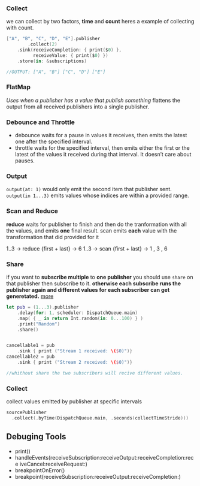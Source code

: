 ### Collect

we can collect by two factors, **time** and **count** heres a example of collecting with count.

```swift
["A", "B", "C", "D", "E"].publisher
 		.collect(2)
    .sink(receiveCompletion: { print($0) },
          receiveValue: { print($0) })
    .store(in: &subscriptions)

//OUTPUT: ["A", "B"] ["C", "D"] ["E"]
```

### FlatMap

*Uses when a publisher has a value that publish something* 
flattens the output from all received publishers into a single publisher.

### Debounce and Throttle

* debounce waits for a pause in values it receives, then emits the latest one after the specified interval.
* throttle waits for the specified interval, then emits either the first or the latest of the values it received during that interval. It doesn’t care about pauses.

### Output 

`output(at: 1)` would only emit the second item that publisher sent.
`output(in 1...3)` emits values whose indices are within a provided range.

### Scan and Reduce

**reduce** waits for publisher to finish and then do the tranformation with all the values, and emits **one** final result.
scan emits **each** value with the transformation that did provided for it

1..3 -> reduce {first + last} -> 6 
1..3 -> scan {first + last} -> 1 , 3 , 6

### Share

if you want to **subscribe multiple** to **one publisher** you should use `share` on that publisher then subscribe to it. **otherwise each subscribe runs the publisher again and different values for each subscriber can get generetated.** [more](https://developer.apple.com/documentation/combine/publishers/merge/share())

```swift
let pub = (1...3).publisher
    .delay(for: 1, scheduler: DispatchQueue.main)
    .map( { _ in return Int.random(in: 0...100) } )
    .print("Random")
    .share()


cancellable1 = pub
    .sink { print ("Stream 1 received: \($0)")}
cancellable2 = pub
    .sink { print ("Stream 2 received: \($0)")}

//whithout share the two subscribers will recive different values.
```

### Collect
collect values emitted by publisher at specific intervals
``` Swift
sourcePublisher
  .collect(.byTime(DispatchQueue.main, .seconds(collectTimeStride)))
```

## Debuging Tools

* print()
* handleEvents(receiveSubscription:receiveOutput:receiveCompletion:rece iveCancel:receiveRequest:)
* breakpointOnError()
* breakpoint(receiveSubscription:receiveOutput:receiveCompletion:)

